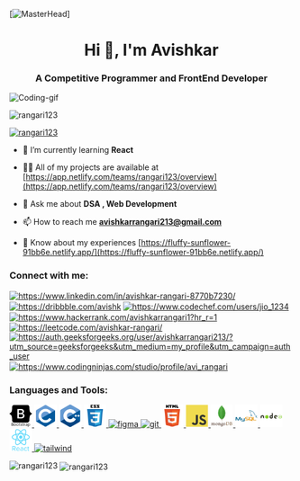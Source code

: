 [![MasterHead]([https://images.pexels.com/photos/169573/pexels-photo-169573.jpeg?auto=compress&cs=tinysrgb&w=1260&h=750&dpr=1](https://github.com/rangari123/rangari123/blob/main/SOFTWARE%20ENGINEER.png?raw=true))]
<h1 align="center">Hi 👋, I'm Avishkar</h1>
<h3 align="center">A Competitive Programmer and FrontEnd Developer</h3>
<img  alt="Coding-gif" width="256"   src="https://cdn.dribbble.com/users/4382412/screenshots/15633275/media/085a014ebebde73e5cd510c93941f49a.gif" >
      

<p align="left"> <img src="https://komarev.com/ghpvc/?username=rangari123&label=Profile%20views&color=0e75b6&style=flat" alt="rangari123" /> </p>

<p align="left"> <a href="https://github.com/ryo-ma/github-profile-trophy"><img src="https://github-profile-trophy.vercel.app/?username=rangari123" alt="rangari123" /></a> </p>

- 🌱 I’m currently learning **React**

- 👨‍💻 All of my projects are available at [https://app.netlify.com/teams/rangari123/overview](https://app.netlify.com/teams/rangari123/overview)

- 💬 Ask me about **DSA , Web Development**

- 📫 How to reach me **avishkarrangari213@gmail.com**

- 📄 Know about my experiences [https://fluffy-sunflower-91bb6e.netlify.app/](https://fluffy-sunflower-91bb6e.netlify.app/)

<h3 align="left">Connect with me:</h3>
<p align="left">
<a href="https://linkedin.com/in/https://www.linkedin.com/in/avishkar-rangari-8770b7230/" target="blank"><img align="center" src="https://raw.githubusercontent.com/rahuldkjain/github-profile-readme-generator/master/src/images/icons/Social/linked-in-alt.svg" alt="https://www.linkedin.com/in/avishkar-rangari-8770b7230/" height="30" width="40" /></a>
<a href="https://dribbble.com/https://dribbble.com/avishk" target="blank"><img align="center" src="https://raw.githubusercontent.com/rahuldkjain/github-profile-readme-generator/master/src/images/icons/Social/dribbble.svg" alt="https://dribbble.com/avishk" height="30" width="40" /></a>
<a href="https://www.codechef.com/users/https://www.codechef.com/users/jio_1234" target="blank"><img align="center" src="https://cdn.jsdelivr.net/npm/simple-icons@3.1.0/icons/codechef.svg" alt="https://www.codechef.com/users/jio_1234" height="30" width="40" /></a>
<a href="https://www.hackerrank.com/https://www.hackerrank.com/avishkarrangari1?hr_r=1" target="blank"><img align="center" src="https://raw.githubusercontent.com/rahuldkjain/github-profile-readme-generator/master/src/images/icons/Social/hackerrank.svg" alt="https://www.hackerrank.com/avishkarrangari1?hr_r=1" height="30" width="40" /></a>
<a href="https://www.leetcode.com/https://leetcode.com/avishkar-rangari/" target="blank"><img align="center" src="https://raw.githubusercontent.com/rahuldkjain/github-profile-readme-generator/master/src/images/icons/Social/leet-code.svg" alt="https://leetcode.com/avishkar-rangari/" height="30" width="40" /></a>
<a href="https://auth.geeksforgeeks.org/user/https://auth.geeksforgeeks.org/user/avishkarrangari213/?utm_source=geeksforgeeks&utm_medium=my_profile&utm_campaign=auth_user" target="blank"><img align="center" src="https://raw.githubusercontent.com/rahuldkjain/github-profile-readme-generator/master/src/images/icons/Social/geeks-for-geeks.svg" alt="https://auth.geeksforgeeks.org/user/avishkarrangari213/?utm_source=geeksforgeeks&utm_medium=my_profile&utm_campaign=auth_user" height="30" width="40" /></a>
<a href="https://www.topcoder.com/members/https://www.codingninjas.com/studio/profile/avi_rangari" target="blank"><img align="center" src="https://raw.githubusercontent.com/rahuldkjain/github-profile-readme-generator/master/src/images/icons/Social/topcoder.svg" alt="https://www.codingninjas.com/studio/profile/avi_rangari" height="30" width="40" /></a>
</p>

<h3 align="left">Languages and Tools:</h3>
<p align="left"> <a href="https://getbootstrap.com" target="_blank" rel="noreferrer"> <img src="https://raw.githubusercontent.com/devicons/devicon/master/icons/bootstrap/bootstrap-plain-wordmark.svg" alt="bootstrap" width="40" height="40"/> </a> <a href="https://www.cprogramming.com/" target="_blank" rel="noreferrer"> <img src="https://raw.githubusercontent.com/devicons/devicon/master/icons/c/c-original.svg" alt="c" width="40" height="40"/> </a> <a href="https://www.w3schools.com/cpp/" target="_blank" rel="noreferrer"> <img src="https://raw.githubusercontent.com/devicons/devicon/master/icons/cplusplus/cplusplus-original.svg" alt="cplusplus" width="40" height="40"/> </a> <a href="https://www.w3schools.com/css/" target="_blank" rel="noreferrer"> <img src="https://raw.githubusercontent.com/devicons/devicon/master/icons/css3/css3-original-wordmark.svg" alt="css3" width="40" height="40"/> </a> <a href="https://www.figma.com/" target="_blank" rel="noreferrer"> <img src="https://www.vectorlogo.zone/logos/figma/figma-icon.svg" alt="figma" width="40" height="40"/> </a> <a href="https://git-scm.com/" target="_blank" rel="noreferrer"> <img src="https://www.vectorlogo.zone/logos/git-scm/git-scm-icon.svg" alt="git" width="40" height="40"/> </a> <a href="https://www.w3.org/html/" target="_blank" rel="noreferrer"> <img src="https://raw.githubusercontent.com/devicons/devicon/master/icons/html5/html5-original-wordmark.svg" alt="html5" width="40" height="40"/> </a> <a href="https://developer.mozilla.org/en-US/docs/Web/JavaScript" target="_blank" rel="noreferrer"> <img src="https://raw.githubusercontent.com/devicons/devicon/master/icons/javascript/javascript-original.svg" alt="javascript" width="40" height="40"/> </a> <a href="https://www.mongodb.com/" target="_blank" rel="noreferrer"> <img src="https://raw.githubusercontent.com/devicons/devicon/master/icons/mongodb/mongodb-original-wordmark.svg" alt="mongodb" width="40" height="40"/> </a> <a href="https://www.mysql.com/" target="_blank" rel="noreferrer"> <img src="https://raw.githubusercontent.com/devicons/devicon/master/icons/mysql/mysql-original-wordmark.svg" alt="mysql" width="40" height="40"/> </a> <a href="https://nodejs.org" target="_blank" rel="noreferrer"> <img src="https://raw.githubusercontent.com/devicons/devicon/master/icons/nodejs/nodejs-original-wordmark.svg" alt="nodejs" width="40" height="40"/> </a> <a href="https://reactjs.org/" target="_blank" rel="noreferrer"> <img src="https://raw.githubusercontent.com/devicons/devicon/master/icons/react/react-original-wordmark.svg" alt="react" width="40" height="40"/> </a> <a href="https://tailwindcss.com/" target="_blank" rel="noreferrer"> <img src="https://www.vectorlogo.zone/logos/tailwindcss/tailwindcss-icon.svg" alt="tailwind" width="40" height="40"/> </a> </p>

<p><img align="left" src="https://github-readme-stats.vercel.app/api/top-langs?username=rangari123&show_icons=true&locale=en&layout=compact" alt="rangari123" /></p>

<p>&nbsp;<img align="center" src="https://github-readme-stats.vercel.app/api?username=rangari123&show_icons=true&locale=en" alt="rangari123" /></p>
